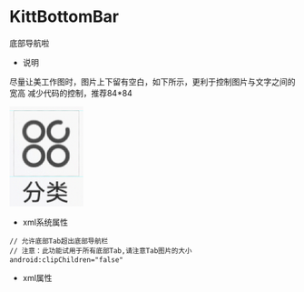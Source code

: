 # KittBottomBar
底部导航啦


- 说明

尽量让美工作图时，图片上下留有空白，如下所示，更利于控制图片与文字之间的宽高
减少代码的控制，推荐84*84
<div>
<img src="https://github.com/Knight-Rider888/KITTBar/blob/main/images/example.png" height="176" width="130" >
</div>

- xml系统属性

```
// 允许底部Tab超出底部导航栏
// 注意：此功能试用于所有底部Tab,请注意Tab图片的大小
android:clipChildren="false"
```

- xml属性

```

```
